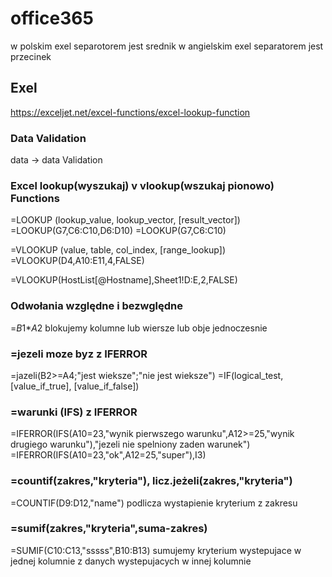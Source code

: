 # office365
w polskim exel separotorem jest srednik
w angielskim exel separatorem jest przecinek

## Exel
https://exceljet.net/excel-functions/excel-lookup-function

### Data Validation
data -> data Validation

### Excel lookup(wyszukaj) v vlookup(wszukaj pionowo) Functions
=LOOKUP (lookup_value, lookup_vector, [result_vector])
=LOOKUP(G7,C6:C10,D6:D10)
=LOOKUP(G7,C6:C10)

=VLOOKUP (value, table, col_index, [range_lookup])
=VLOOKUP(D4,A10:E11,4,FALSE)

=VLOOKUP(HostList[@Hostname],Sheet1!D:E,2,FALSE)

### Odwołania względne i bezwględne
=$B$1*$A$2
blokujemy kolumne lub wiersze lub obje jednoczesnie

### =jezeli moze byz z IFERROR
=jazeli(B2>=A4;"jest wieksze";"nie jest wieksze")
=IF(logical_test, [value_if_true], [value_if_false])

### =warunki (IFS) z IFERROR
=IFERROR(IFS(A10=23,"wynik pierwszego warunku",A12>=25,"wynik drugiego warunku"),"jezeli nie spelniony zaden warunek")
=IFERROR(IFS(A10=23,"ok",A12=25,"super"),I3)

### =countif(zakres,"kryteria"), licz.jeżeli(zakres,"kryteria")
=COUNTIF(D9:D12,"name")
podlicza wystapienie kryterium z zakresu

### =sumif(zakres,"kryteria",suma-zakres)
=SUMIF(C10:C13,"sssss",B10:B13)
sumujemy kryterium wystepujace w jednej kolumnie z danych wystepujacych w innej kolumnie
